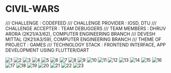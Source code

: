 # CIVIL-WARS


/// CHALLENGE : CODEFEED
/// CHALLENGE PROVIDER : IOSD, DTU
/// CHALLENGE ACCEPTER : TEAM DEBUGGERS
/// TEAM MEMBERS : DHRUV ARORA (2K21/A3/62), COMPUTER ENGINEERING BRANCH
///                DEVESH MITTAL (2K21/A3/59), COMPUTER ENGINEERING BRANCH
/// THEME OF PROJECT : GAMES
/// TECHNOLOGY STACK : FRONTEND INTERFACE, APP DEVELOPMENT USING FLUTTER/DART


![1](https://user-images.githubusercontent.com/98750226/160800285-e59c048f-080c-41c5-8674-e868b454f3c5.png)
![2](https://user-images.githubusercontent.com/98750226/160800325-4fb7ec52-ca8b-498f-bf72-cb0b88897d9f.png)
![3](https://user-images.githubusercontent.com/98750226/160800362-6b4c94bb-f084-4630-afaf-8b393dc807a2.png)
![4](https://user-images.githubusercontent.com/98750226/160800390-6a817cd4-8552-4bbd-91ac-13da0463f1cd.png)
![5](https://user-images.githubusercontent.com/98750226/160800416-b6012660-8904-4e7c-80e7-1fc1f962e8cb.png)
![6](https://user-images.githubusercontent.com/98750226/160800435-74f46794-b781-4e6a-aed8-89bbc4916716.png)
![7](https://user-images.githubusercontent.com/98750226/160800453-3a79cd9a-16f8-44d3-83e0-47a2ba35d9a5.png)
![8](https://user-images.githubusercontent.com/98750226/160800474-19ef7068-7457-4e7f-a10b-bced7ede5ebb.png)
![9](https://user-images.githubusercontent.com/98750226/160800493-b0ac10d1-e84a-4b75-8360-33eaafa930a1.png)
![10](https://user-images.githubusercontent.com/98750226/160800524-a14dd456-fbba-481d-a84b-7db385744e15.png)
![11](https://user-images.githubusercontent.com/98750226/160800543-2c58702b-b707-4ec6-baa8-97e9de5154b2.png)
![12](https://user-images.githubusercontent.com/98750226/160800565-f41a08fb-8524-48ed-a597-bbbc121a40aa.png)
![13](https://user-images.githubusercontent.com/98750226/160800586-017591da-c322-4d60-8f34-5fa13e1cf7d7.png)
![14](https://user-images.githubusercontent.com/98750226/160800601-c0cc3a37-d606-425e-9e3b-b8c51eb110f2.png)
![15](https://user-images.githubusercontent.com/98750226/160800618-6cf9da98-7176-4837-9c14-393ab6174219.png)
![16](https://user-images.githubusercontent.com/98750226/160800653-ab4cdb9c-f076-4a68-abfe-332005c2e995.png)
![17](https://user-images.githubusercontent.com/98750226/160800666-3f2cce9c-077d-41f3-bbcd-b1444e39f3d5.png)
![18](https://user-images.githubusercontent.com/98750226/160800689-39621e09-aca1-47d2-bf44-b56a53513de5.png)
![19](https://user-images.githubusercontent.com/98750226/160800700-564c595f-d481-4d43-ba09-3e0bd7ceb80f.png)
![20](https://user-images.githubusercontent.com/98750226/160800714-a14d9059-ab9c-479a-bf43-6d0b403b8c92.png)
![21](https://user-images.githubusercontent.com/98750226/160800725-51e27b2a-717a-49b2-95f0-dfa782ec897b.png)
![22](https://user-images.githubusercontent.com/98750226/160800735-9f6878c6-11e5-416d-887c-ec4dc1281c8a.png)
![23](https://user-images.githubusercontent.com/98750226/160800745-ec5a5ba6-8bd5-455f-8d33-02467f9242ff.png)
